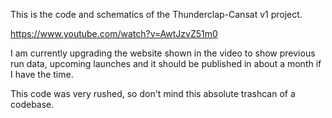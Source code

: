 This is the code and schematics of the Thunderclap-Cansat v1 project.

https://www.youtube.com/watch?v=AwtJzvZ51m0

I am currently upgrading the website shown in the video to show previous run data, upcoming launches and it should be published in about a month if I have the time.

This code was very rushed, so don't mind this absolute trashcan of a codebase.

